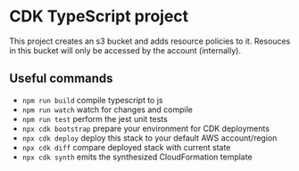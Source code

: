 # CDK TypeScript project
This project creates an s3 bucket and adds resource policies to it.
Resouces in this bucket will only be accessed by the account (internally).

## Useful commands

* `npm run build`   compile typescript to js
* `npm run watch`   watch for changes and compile
* `npm run test`    perform the jest unit tests
* `npx cdk bootstrap`    prepare your environment for CDK deployments
* `npx cdk deploy`  deploy this stack to your default AWS account/region
* `npx cdk diff`    compare deployed stack with current state
* `npx cdk synth`   emits the synthesized CloudFormation template
